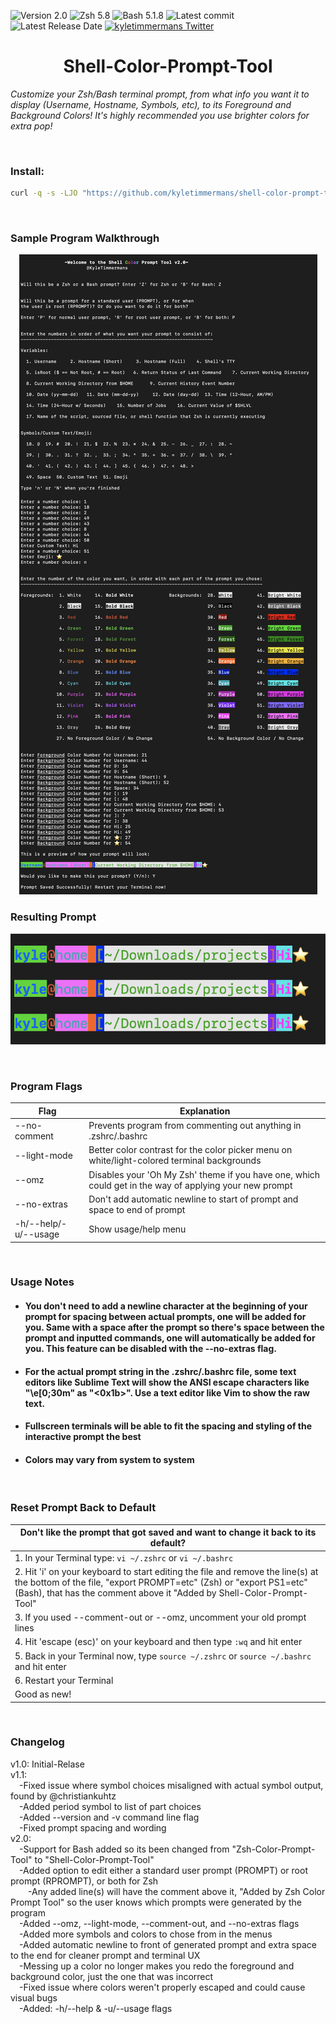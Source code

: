 ![Version 2.0](http://img.shields.io/badge/version-v2.0-orange.svg)
![Zsh 5.8](https://img.shields.io/badge/Zsh-5.8-red.svg)
![Bash 5.1.8](https://img.shields.io/badge/Bash-5.1.8-red.svg)
![Latest commit](https://img.shields.io/github/last-commit/kyletimmermans/shell-color-prompt-tool?color=lightblue)
![Latest Release Date](https://img.shields.io/github/release-date/kyletimmermans/shell-color-prompt-tool?color=darkgreen)
[![kyletimmermans Twitter](http://img.shields.io/twitter/url/http/shields.io.svg?style=social&label=Follow)](https://twitter.com/kyletimmermans)

# <div align="center">Shell-Color-Prompt-Tool</div>

_Customize your Zsh/Bash terminal prompt, from what info you want it to display (Username, Hostname, Symbols, etc), to its Foreground and Background Colors! It's highly recommended you use brighter colors for extra pop!_

</br>

### Install:
```bash
curl -q -s -LJO "https://github.com/kyletimmermans/shell-color-prompt-tool/releases/download/latest/shell-color-prompt-tool.sh" && chmod +x shell-color-prompt-tool.sh
```

</br>

### Sample Program Walkthrough
<p align="center">
  <img src="https://github.com/kyletimmermans/shell-color-prompt-tool/blob/master/resources/example_prompt_walkthrough.png?raw=true" alt="Sample Program Walkthrough"/>
</p>

### Resulting Prompt
<p align="center">
  <img src="https://github.com/kyletimmermans/shell-color-prompt-tool/blob/master/resources/final_prompt_example.png?raw=true" alt="Resulting Prompt"/>
</p>

</br>

### Program Flags

| Flag | Explanation |
| ---- | ----------- |
| --no-comment | Prevents program from commenting out anything in .zshrc/.bashrc |
| --light-mode | Better color contrast for the color picker menu on white/light-colored terminal backgrounds |
| --omz | Disables your 'Oh My Zsh' theme if you have one, which could get in the way of applying your new prompt |
| --no-extras | Don't add automatic newline to start of prompt and space to end of prompt |
| -h/--help/-u/--usage | Show usage/help menu |

</br>

### Usage Notes
* #### You don't need to add a newline character at the beginning of your prompt for spacing between actual prompts, one will be added for you. Same with a space after the prompt so there's space between the prompt and inputted commands, one will automatically be added for you. This feature can be disabled with the --no-extras flag.
* #### For the actual prompt string in the .zshrc/.bashrc file, some text editors like Sublime Text will show the ANSI escape characters like "\e[0;30m" as "<0x1b>". Use a text editor like Vim to show the raw text.
* #### Fullscreen terminals will be able to fit the spacing and styling of the interactive prompt the best  
* #### Colors may vary from system to system

</br>

### Reset Prompt Back to Default
| Don't like the prompt that got saved and want to change it back to its default? |
|---------------------------------------------------------------------------------|
|1. In your Terminal type: ```vi ~/.zshrc``` or ```vi ~/.bashrc```|
|2. Hit 'i' on your keyboard to start editing the file and remove the line(s) at the bottom of the file, "export PROMPT=etc" (Zsh) or "export PS1=etc" (Bash), that has the comment above it "Added by Shell-Color-Prompt-Tool"|
|3. If you used --comment-out or --omz, uncomment your old prompt lines |
|4. Hit 'escape (esc)' on your keyboard and then type ```:wq``` and hit enter|
|5. Back in your Terminal now, type ```source ~/.zshrc``` or ```source ~/.bashrc``` and hit enter|
|6. Restart your Terminal|
|Good as new!|

</br>

### Changelog
<div>v1.0: Initial-Relase</div>
<div>v1.1:</div>
<div>&ensp;&ensp;-Fixed issue where symbol choices misaligned with actual symbol output, found by @christiankuhtz</div>
<div>&ensp;&ensp;-Added period symbol to list of part choices</div>
<div>&ensp;&ensp;-Added --version and -v command line flag</div>
<div>&ensp;&ensp;-Fixed prompt spacing and wording</div>
<div>v2.0:</div>
<div>&ensp;&ensp;-Support for Bash added so its been changed from "Zsh-Color-Prompt-Tool" to "Shell-Color-Prompt-Tool"</div>
<div>&ensp;&ensp;-Added option to edit either a standard user prompt (PROMPT) or root prompt (RPROMPT), or both for Zsh</div>
<div>&ensp;&ensp;&ensp;&ensp;-Any added line(s) will have the comment above it, "Added by Zsh Color Prompt Tool" so the user knows which prompts were generated by the program</div>
<div>&ensp;&ensp;-Added --omz, --light-mode, --comment-out, and --no-extras flags</div>
<div>&ensp;&ensp;-Added more symbols and colors to chose from in the menus</div>
<div>&ensp;&ensp;-Added automatic newline to front of generated prompt and extra space to the end for cleaner prompt and terminal UX</div>
<div>&ensp;&ensp;-Messing up a color no longer makes you redo the foreground and background color, just the one that was incorrect</div>
<div>&ensp;&ensp;-Fixed issue where colors weren't properly escaped and could cause visual bugs</div>
<div>&ensp;&ensp;-Added: -h/--help & -u/--usage flags</div>
